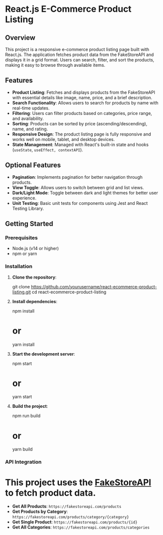 # React.js E-Commerce Product Listing

## Overview

This project is a responsive e-commerce product listing page built with React.js. The application fetches product data from the FakeStoreAPI and displays it in a grid format. Users can search, filter, and sort the products, making it easy to browse through available items.

## Features

- **Product Listing**: Fetches and displays products from the FakeStoreAPI with essential details like image, name, price, and a brief description.
- **Search Functionality**: Allows users to search for products by name with real-time updates.
- **Filtering**: Users can filter products based on categories, price range, and availability.
- **Sorting**: Products can be sorted by price (ascending/descending), name, and rating.
- **Responsive Design**: The product listing page is fully responsive and works well on mobile, tablet, and desktop devices.
- **State Management**: Managed with React's built-in state and hooks (`useState`, `useEffect, contextAPI`).

## Optional Features

- **Pagination**: Implements pagination for better navigation through products.
- **View Toggle**: Allows users to switch between grid and list views.
- **Dark/Light Mode**: Toggle between dark and light themes for better user experience.
- **Unit Testing**: Basic unit tests for components using Jest and React Testing Library.

## Getting Started

### Prerequisites

- Node.js (v14 or higher)
- npm or yarn

### Installation

1. **Clone the repository**:

   git clone https://github.com/yourusername/react-ecommerce-product-listing.git
   cd react-ecommerce-product-listing

2. **Install dependencies**:

   npm install

   # or

   yarn install

3. **Start the development server**:

   npm start

   # or

   yarn start

4. **Build the project**:

   npm run build

   # or

   yarn build

### API Integration

# This project uses the [FakeStoreAPI](https://fakestoreapi.com) to fetch product data.

- **Get All Products**: `https://fakestoreapi.com/products`
- **Get Products by Category**: `https://fakestoreapi.com/products/category/{category}`
- **Get Single Product**: `https://fakestoreapi.com/products/{id}`
- **Get All Categories**: `https://fakestoreapi.com/products/categories`
